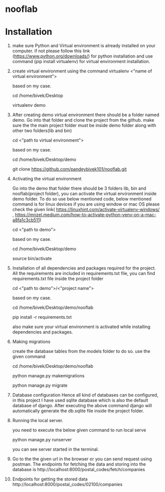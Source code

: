 # nooflab

# Installation

1. make sure Python and Virtual environment is already installed on your computer. if not please follow this link (https://www.python.org/downloads/) for python installation and use command (pip install       virtualenv) for virtual environment installation.


2. create virtual environment using the command
    virtualenv <"name of virtual environment">

    based on my case.

    cd /home/bivek/Desktop

    virtualenv demo   


4. After creating demo virtual environment there should be a folder named demo. Go into that folder and clone the project from the github. make sure the the main project folder must be inside demo folder along
    with other two folders(lib and bin)

    cd <"path to virtual environment">

    based on my case.

    cd /home/bivek/Desktop/demo
    
    git clone https://github.com/pandeybivek101/nooflab.git


3. Activating the virtual environment
    
    Go into the demo that folder there should be 3 folders lib, bin and nooflab(project folder), you can activate the virtual environment inside demo folder. To do so use below mentioned code, below mentioned command is for linux devices if you are using window or mac OS please check the given link( https://linuxhint.com/activate-virtualenv-windows/ ,   https://mnzel.medium.com/how-to-activate-python-venv-on-a-mac-a8fa1c3cb511)

    cd <"path to demo">

    based on my case.

    cd /home/bivek/Desktop/demo

    source bin/activate

4. Installation of all dependencies and packages required for the project. All the requirements are included in requirements.txt file, you can find requirements.txt file inside the project folder
    
    cd <"path to demo">/<"project name">
    
    based on my case.

    cd /home/bivek/Desktop/demo/nooflab

    pip install -r requirements.txt

    also make sure your virtual environment is activated while installing dependencies and packages.


5. Making migrations

    create the database tables from the models folder to do so. use the given command

    cd /home/bivek/Desktop/demo/nooflab

    python manage.py makemigrations

    python manage.py migrate


6. Database configuration
    Hence all kind of databases can be configured, in this project I have used sqlite database which is also the default database of django. After executing the above command django will automatically generate the db.sqlite file inside the project folder.

7. Running the local server.

    you need to execute the below given command to run local serve

    python manage.py runserver

    you can see server started in the terminal.



8. Go to the the given url in the browser or you can send request using postman. The endpoints for fetching the data and storing into the database is 
    http://localhost:8000/postal_codes/fetch/companies

9. Endpoints for getting the stored data 
    http://localhost:8000/postal_codes/02100/companies











